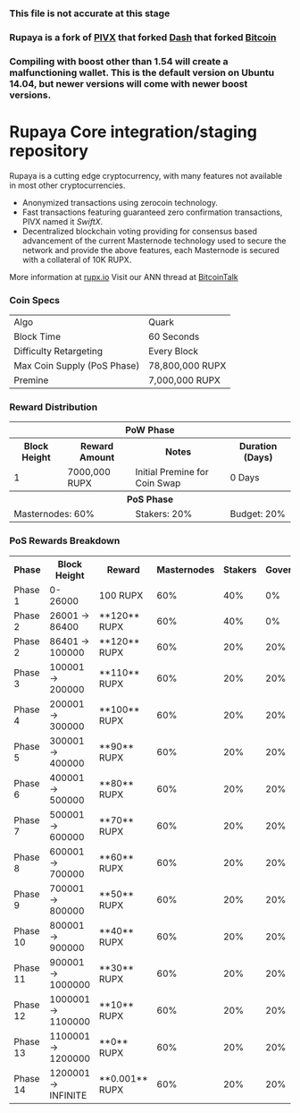 ### This file is not accurate at this stage
### Rupaya is a fork of [PIVX](https://github.com/PIVX-Project/PIVX) that forked [Dash](https://github.com/dashpay/dash) that forked [Bitcoin](https://github.com/bitcoin/bitcoinp)

### Compiling with boost other than 1.54 will create a malfunctioning wallet. This is the default version on Ubuntu 14.04, but newer versions will come with newer boost versions.


# Rupaya Core integration/staging repository


Rupaya is a cutting edge cryptocurrency, with many features not available in most other cryptocurrencies.
- Anonymized transactions using zerocoin technology.
- Fast transactions featuring guaranteed zero confirmation transactions, PIVX named it _SwiftX_.
- Decentralized blockchain voting providing for consensus based advancement of the current Masternode
  technology used to secure the network and provide the above features, each Masternode is secured
  with a collateral of 10K RUPX.

More information at [rupx.io](https://www.rupx.io) Visit our ANN thread at [BitcoinTalk](http://www.bitcointalk.org/index.php)


### Coin Specs
<table>
<tr><td>Algo</td><td>Quark</td></tr>
<tr><td>Block Time</td><td>60 Seconds</td></tr>
<tr><td>Difficulty Retargeting</td><td>Every Block</td></tr>
<tr><td>Max Coin Supply (PoS Phase)</td><td>78,800,000 RUPX</td></tr>
<tr><td>Premine</td><td>7,000,000 RUPX</td></tr>
</table>


### Reward Distribution

<table>
<th colspan=4>PoW Phase</th>
<tr><th>Block Height</th><th>Reward Amount</th><th>Notes</th><th>Duration (Days)</th></tr>
<tr><td>1</td><td>7000,000 RUPX</td><td>Initial Premine for Coin Swap</td><td>0 Days</td></tr>
<tr><th colspan=4>PoS Phase</th></tr>
<td colspan=2>Masternodes: 60%</td><td>Stakers: 20%</td><td>Budget: 20%</td></tr>
</table>


### PoS Rewards Breakdown

<table>
<th>Phase</th><th>Block Height</th><th>Reward</th><th>Masternodes</th><th>Stakers</th><th>Governance</th>
<tr><td>Phase 1</td><td>0-  26000</td><td>100 RUPX</td><td>60%</td><td>40%</td><td>0%</td></tr>
<tr><td>Phase 2</td><td> 26001 ->   86400</td><td>**120** RUPX</td><td>60%</td><td>40%</td><td>0%</td></tr>
<tr><td>Phase 2</td><td> 86401 ->  100000</td><td>**120** RUPX</td><td>60%</td><td>20%</td><td>20%</td></tr>
<tr><td>Phase 3</td><td>100001 ->  200000</td><td>**110** RUPX</td><td>60%</td><td>20%</td><td>20%</td></tr>
<tr><td>Phase 4</td><td>200001 ->  300000</td><td>**100** RUPX</td><td>60%</td><td>20%</td><td>20%</td></tr>
<tr><td>Phase 5</td><td>300001 ->  400000</td><td>**90** RUPX</td><td>60%</td><td>20%</td><td>20%</td></tr>
<tr><td>Phase 6</td><td>400001 ->  500000</td><td>**80** RUPX</td><td>60%</td><td>20%</td><td>20%</td></tr>
<tr><td>Phase 7</td><td>500001 ->  600000</td><td>**70** RUPX</td><td>60%</td><td>20%</td><td>20%</td></tr>
<tr><td>Phase 8</td><td>600001 ->  700000</td><td>**60** RUPX</td><td>60%</td><td>20%</td><td>20%</td></tr>
<tr><td>Phase 9</td><td>700001 ->  800000</td><td>**50** RUPX</td><td>60%</td><td>20%</td><td>20%</td></tr>
<tr><td>Phase 10</td><td>800001 ->  900000</td><td>**40** RUPX</td><td>60%</td><td>20%</td><td>20%</td></tr>
<tr><td>Phase 11</td><td>900001 -> 1000000</td><td>**30** RUPX</td><td>60%</td><td>20%</td><td>20%</td></tr>
<tr><td>Phase 12</td><td>1000001 -> 1100000</td><td>**10** RUPX</td><td>60%</td><td>20%</td><td>20%</td></tr>
<tr><td>Phase 13</td><td>1100001 -> 1200000</td><td>**0** RUPX</td><td>60%</td><td>20%</td><td>20%</td></tr>
<tr><td>Phase 14</td><td>1200001 -> INFINITE</td><td>**0.001** RUPX</td><td>60%</td><td>20%</td><td>20%</td></tr>
</table>

